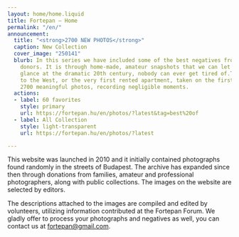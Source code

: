 ```yaml
---
layout: home/home.liquid
title: Fortepan — Home
permalink: "/en/"
announcement:
  title: "<strong>2700 NEW PHOTOS</strong>"
  caption: New Collection
  cover_image: "250141"
  blurb: In this series we have included some of the best negatives from twenty different
    donors. It is through home-made, amateur snapshots that we can let you have a
    glance at the dramatic 20th century, nobody can ever get tired of.The first journey
    to the West, or the very first rented apartment, taken on the first roll of film.
    2700 meaningful photos, recording negligible moments.
  actions:
  - label: 60 favorites
    style: primary
    url: https://fortepan.hu/en/photos/?latest&tag=best%20of
  - label: All Collection
    style: light-transparent
    url: https://fortepan.hu/en/photos/?latest

---
```

This website was launched in 2010 and it initially contained photographs found randomly in the streets of Budapest. The archive has expanded since then through donations from families, amateur and professional photographers, along with public collections. The images on the website are selected by editors.

The descriptions attached to the images are compiled and edited by volunteers, utilizing information contributed at the Fortepan Forum. We gladly offer to process your photographs and negatives as well, you can contact us at [fortepan@gmail.com](mailto:fortepan@gmail.com).